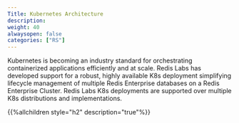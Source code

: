 ```yaml
---
Title: Kubernetes Architecture
description: 
weight: 40
alwaysopen: false
categories: ["RS"]
---
```

Kubernetes is becoming an industry standard for orchestrating containerized applications efficiently and at scale. Redis Labs has developed support for a robust, highly available K8s deployment simplifying lifecycle management of multiple Redis Enterprise databases on a Redis Enterprise Cluster. Redis Labs K8s deployments are supported over multiple K8s distributions and implementations.

{{%allchildren style="h2" description="true"%}}
